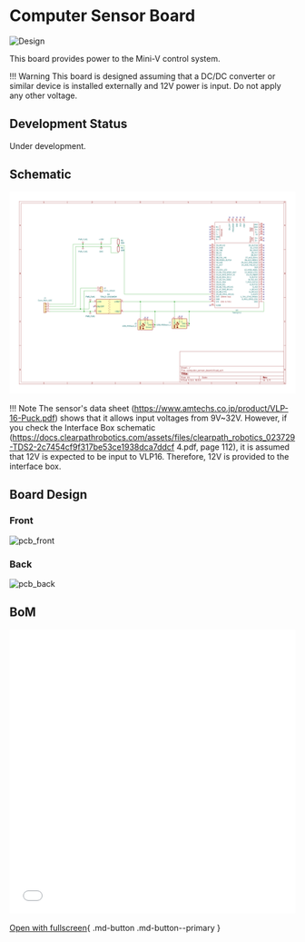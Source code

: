 # Computer Sensor Board

![Design](kibot_output/render/computer_sensor_board-top.svg)

This board provides power to the Mini-V control system.  

!!! Warning
    This board is designed assuming that a DC/DC converter or similar device is installed externally and 12V power is input.  Do not apply any other voltage.  

## Development Status

Under development.

## Schematic

![schematic](kibot_output/schematics/computer_sensor_board-schematic.svg)

!!! Note
    The sensor's data sheet (https://www.amtechs.co.jp/product/VLP-16-Puck.pdf) shows that it allows input voltages from 9V~32V.
    However, if you check the Interface Box schematic (https://docs.clearpathrobotics.com/assets/files/clearpath_robotics_023729-TDS2-2c7454cf9f317be53ce1938dca7ddcf 4.pdf, page 112), it is assumed that 12V is expected to be input to VLP16.
    Therefore, 12V is provided to the interface box.

## Board Design

### Front

![pcb_front](kibot_output/pcb/computer_sensor_board-assembly_page_01.svg)

### Back

![pcb_back](kibot_output/pcb/computer_sensor_board-assembly_page_02.svg)

## BoM

<iframe src="../kibot_output/bom/computer_sensor_board-ibom.html" width="100%" height="500px" style="border: none;"></iframe>

[Open with fullscreen](kibot_output/bom/computer_sensor_board-ibom.html){ .md-button .md-button--primary }
